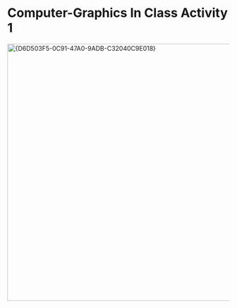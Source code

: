 # Computer-Graphics In Class Activity 1


<img width="1106" height="584" alt="{D6D503F5-0C91-47A0-9ADB-C32040C9E018}" src="https://github.com/user-attachments/assets/b6dd2573-8a52-4565-aa64-e6184869aa69" />
